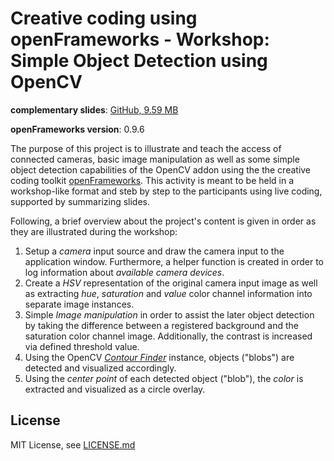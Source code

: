 # Creative coding using openFrameworks - Workshop: Simple Object Detection using OpenCV

**complementary slides**: [GitHub, 9.59 MB](https://github.com/nicoversity/slides/blob/master/workshops/cc_OF_02_simpleObjectDetectionusingOpenCV.pdf)

**openFrameworks version**: 0.9.6

The purpose of this project is to illustrate and teach the access of connected cameras, basic image manipulation as well as some simple object detection capabilities of the OpenCV addon using the the creative coding toolkit [openFrameworks](http://openframeworks.cc). This activity is meant to be held in a workshop-like format and steb by step to the participants using live coding, supported by summarizing slides.

Following, a brief overview about the project's content is given in order as they are illustrated during the workshop:

1. Setup a *camera* input source and draw the camera input to the application window. Furthermore, a helper function is created in order to log information about *available camera devices*.
2. Create a *HSV* representation of the original camera input image as well as extracting *hue*, *saturation* and *value* color channel information into separate image instances.
3. Simple *Image manipulation* in order to assist the later object detection by taking the difference between a registered background and the saturation color channel image. Additionally, the contrast is increased via defined threshold value.
4. Using the OpenCV *[Contour Finder](http://openframeworks.cc/documentation/ofxOpenCv/ofxCvContourFinder.html)* instance, objects ("blobs") are detected and visualized accordingly.
5. Using the *center point* of each detected object ("blob"), the *color* is extracted and visualized as a circle overlay.


## License
MIT License, see [LICENSE.md](LICENSE.md)
